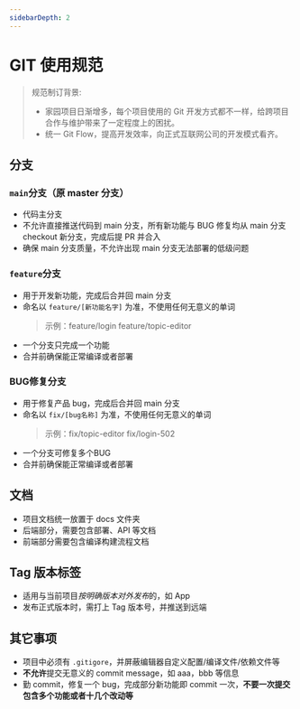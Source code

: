 ```yaml
---
sidebarDepth: 2
---
```


# GIT 使用规范

> 规范制订背景:
>* 家园项目日渐增多，每个项目使用的 Git 开发方式都不一样，给跨项目合作与维护带来了一定程度上的困扰。
>* 统一 Git Flow，提高开发效率，向正式互联网公司的开发模式看齐。

## **分支**

### `main`分支（原 master 分支）
  * 代码主分支
  * 不允许直接推送代码到 main 分支，所有新功能与 BUG 修复均从 main 分支 checkout 新分支，完成后提 PR 并合入
  * 确保 main 分支质量，不允许出现 main 分支无法部署的低级问题

### `feature`分支
  * 用于开发新功能，完成后合并回 main 分支
  * 命名以 `feature/[新功能名字]` 为准，不使用任何无意义的单词
    > 示例：feature/login feature/topic-editor
  * 一个分支只完成一个功能
  * 合并前确保能正常编译或者部署

### BUG修复分支
  * 用于修复产品 bug，完成后合并回 main 分支
  * 命名以  `fix/[bug名称]` 为准，不使用任何无意义的单词
    > 示例：fix/topic-editor fix/login-502
  * 一个分支可修复多个BUG
  * 合并前确保能正常编译或者部署

## 文档
  * 项目文档统一放置于 docs 文件夹
  * 后端部分，需要包含部署、API 等文档
  * 前端部分需要包含编译构建流程文档

## Tag 版本标签
  * 适用与当前项目*按明确版本对外发布*的，如 App
  * 发布正式版本时，需打上 Tag 版本号，并推送到远端

## 其它事项
  * 项目中必须有 `.gitigore`，并屏蔽编辑器自定义配置/编译文件/依赖文件等
  * **不允许**提交无意义的 commit message，如 aaa，bbb 等信息
  * 勤 commit，修复一个 bug，完成部分新功能即 commit 一次，**不要一次提交包含多个功能或者十几个改动等**

